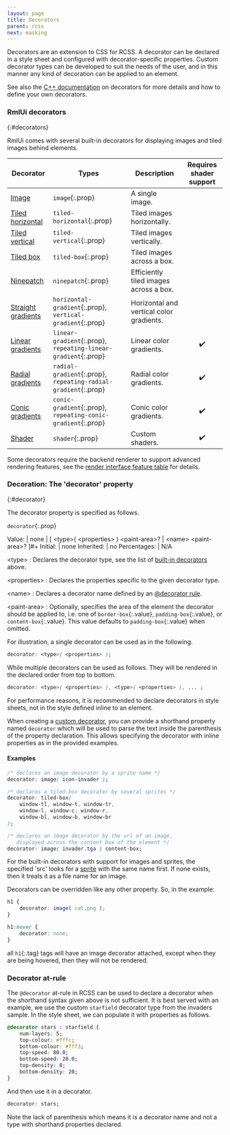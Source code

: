 ```yaml
---
layout: page
title: Decorators
parent: rcss
next: masking
---
```


Decorators are an extension to CSS for RCSS. A decorator can be declared in a style sheet and configured with decorator-specific properties. Custom decorator types can be developed to suit the needs of the user, and in this manner any kind of decoration can be applied to an element.

See also the [C++ documentation](../cpp_manual/decorators.html) on decorators for more details and how to define your own decorators.

### RmlUi decorators
{:#decorators}

RmlUi comes with several built-in decorators for displaying images and tiled images behind elements.

| Decorator                                            | Types                                                          | Description                              | Requires shader support |
|------------------------------------------------------|----------------------------------------------------------------|------------------------------------------|:-----------------------:|
| [Image](decorators/image.html)                       | `image`{:.prop}                                                | A single image.                          |                         |
| [Tiled horizontal](decorators/tiled_horizontal.html) | `tiled-horizontal`{:.prop}                                     | Tiled images horizontally.               |                         |
| [Tiled vertical](decorators/tiled_vertical.html)     | `tiled-vertical`{:.prop}                                       | Tiled images vertically.                 |                         |
| [Tiled box](decorators/tiled_box.html)               | `tiled-box`{:.prop}                                            | Tiled images across a box.               |                         |
| [Ninepatch](decorators/ninepatch.html)               | `ninepatch`{:.prop}                                            | Efficiently tiled images across a box.   |                         |
| [Straight gradients](decorators/gradient.html)       | `horizontal-gradient`{:.prop}, `vertical-gradient`{:.prop}     | Horizontal and vertical color gradients. |                         |
| [Linear gradients](decorators/linear_gradient.html)  | `linear-gradient`{:.prop}, `repeating-linear-gradient`{:.prop} | Linear color gradients.                  |           ✔️            |
| [Radial gradients](decorators/radial_gradient.html)  | `radial-gradient`{:.prop}, `repeating-radial-gradient`{:.prop} | Radial color gradients.                  |           ✔️            |
| [Conic gradients](decorators/conic_gradient.html)    | `conic-gradient`{:.prop}, `repeating-conic-gradient`{:.prop}   | Conic color gradients.                   |           ✔️            |
| [Shader](decorators/shader.html)                     | `shader`{:.prop}                                               | Custom shaders.                          |           ✔️            |

Some decorators require the backend renderer to support advanced rendering features, see the [render interface feature table](../cpp_manual/interfaces/render.html#feature-table) for details.

### Decoration: The 'decorator' property
{:#decorator}

The decorator property is specified as follows.

`decorator`{:.prop}

Value: | none \| \[ \<type\>( \<properties\> ) \<paint-area\>? \| \<name\> \<paint-area\>? \]<span class="prop-def-symbol" title="One or more comma-separated occurrences">#+</span>
Initial: | none
Inherited: | no
Percentages: | N/A

\<type\>
: Declares the decorator type, see the list of [built-in decorators](#decorators) above.

\<properties\>
: Declares the properties specific to the given decorator type.

\<name\>
: Declares a decorator name defined by an [@decorator rule](#decorator-at-rule).

\<paint-area\>
: Optionally, specifies the area of the element the decorator should be applied to, i.e. one of `border-box`{:.value}, `padding-box`{:.value}, or `content-box`{:.value}. This value defaults to `padding-box`{:.value} when omitted.

For illustration, a single decorator can be used as in the following.

```css
decorator: <type>( <properties> );
```

While multiple decorators can be used as follows. They will be rendered in the declared order from top to bottom.

```css
decorator: <type>( <properties> ), <type>( <properties> ), ... ;
```

For performance reasons, it is recommended to declare decorators in style sheets, not in the style defined inline to an element.

When creating a [custom decorator](../cpp_manual/decorators.html#custom-decorators), you can provide a shorthand property named `decorator` which will be used to parse the text inside the parenthesis of the property declaration. This allows specifying the decorator with inline properties as in the provided examples.

#### Examples

```css
/* declares an image decorater by a sprite name */
decorator: image( icon-invader );

/* declares a tiled-box decorater by several sprites */
decorator: tiled-box(
	window-tl, window-t, window-tr,
	window-l, window-c, window-r,
	window-bl, window-b, window-br
);

/* declares an image decorator by the url of an image,
   displayed across the content box of the element */
decorator: image( invader.tga ) content-box;
```

For the built-in decorators with support for images and sprites, the specified 'src' looks for a [sprite](sprite_sheets.html) with the same name first. If none exists, then it treats it as a file name for an image.

Decorators can be overridden like any other property. So, in the example:

```css
h1 {
	decorator: image( cat.png );
}

h1:hover {
	decorator: none;
}
```
all `h1`{:.tag} tags will have an image decorator attached, except when they are being hovered, then they will not be rendered.


### Decorator at-rule

The `@decorator` at-rule in RCSS can be used to declare a decorator when the shorthand syntax given above is not sufficient. It is best served with an example, we use the custom `starfield` decorator type from the invaders sample. In the style sheet, we can populate it with properties as follows.

```css
@decorator stars : starfield {
	num-layers: 5;
	top-colour: #fffc;
	bottom-colour: #fff3;
	top-speed: 80.0;
	bottom-speed: 20.0;
	top-density: 8;
	bottom-density: 20;
}
```
And then use it in a decorator.
```css
decorator: stars;
```
Note the lack of parenthesis which means it is a decorator name and not a type with shorthand properties declared.
